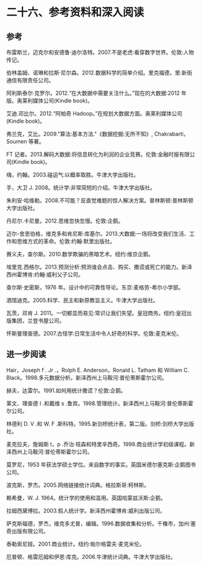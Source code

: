 # 二十六、参考资料和深入阅读

## 参考

布雷斯兰，迈克尔和安德鲁·迪尔洛特。2007.不是老虎:看穿数字世界。伦敦:人物传记。

伯林盖姆、诺琳和拉斯·尼尔森。2012.数据科学的简单介绍。里克福德，里:新街通信有限责任公司。

阿利斯泰尔·克罗尔。2012.“在大数据中需要关注什么。”现在的大数据:2012 年版。奥莱利媒体公司(Kindle book)。

艾迪.邓比尔。2012.“阿帕奇 Hadoop。”在规划大数据方面。奥莱利媒体公司(Kindle book)。

弗兰克，艾比。2009."算法:基本方法."《数据挖掘:无所不知》, Chakrabarti，Soumen 等著。

FT 记者。2013.解码大数据:将信息转化为利润的企业竞赛。伦敦:金融时报有限公司(Kindle book)。

嗨，约翰。2003.碰运气:以概率取胜。牛津大学出版社。

手，大卫 J. 2008。统计学:非常简短的介绍。牛津大学出版社。

朱利安·哈维勒。2008.不可能？反直觉难题的惊人解决方案。普林斯顿:普林斯顿大学出版社。

丹尼尔.卡尼曼。2012.思维忽快忽慢。伦敦:企鹅。

迈尔-舍恩伯格，维克多和肯尼斯·库基尔。2013.大数据:一场将改变我们生活、工作和思维方式的革命。伦敦:约翰·默里出版社。

赛义夫，查尔斯。2010.数学欺骗的黑暗艺术。纽约:维京企鹅。

埃里克.西格尔。2013.预测分析:预测谁会点击、购买、撒谎或死亡的能力。新泽西州霍博肯:约翰·威利父子公司。

查尔斯·史密斯，1976 年。设计中的可靠性导论。东京:麦格劳-希尔小学部。

酒馆迪克。2005.科学、民主和新原教旨主义。牛津大学出版社。

瓦茨，邓肯 J. 2011。一切都显而易见:常识让我们失望。皇冠商务。纽约:皇冠出版集团，兰登书屋公司。

怀斯曼理查德。2007.古怪学:日常生活中令人好奇的科学。伦敦:麦克米伦。

## 进一步阅读

Hair，Joseph f . Jr .，Rolph E. Anderson，Ronald L. Tatham 和 William C. Black。1998.多元数据分析。新泽西州上马鞍河:普伦蒂斯霍尔公司。

赫夫，达雷尔。1991.如何用统计撒谎？伦敦:企鹅。

莱文、理查德 I .和戴维 s .鲁宾。1998.管理统计。新泽西州上马鞍河:普伦蒂斯霍尔公司。

林德利 D. V .和 W. F .斯科特。1995.新剑桥统计表，第二版。剑桥:剑桥大学出版社。

麦克拉夫，詹姆斯 t，p .乔治·班森和特里辛西奇。1998.商业统计学初级课程。新泽西州上马鞍河:普伦蒂斯霍尔公司。

莫罗尼，1953 年获法学硕士学位。来自数字的事实。英国米德尔塞克斯:企鹅图书公司。

波克斯，罗杰。2005.网络链接统计词典。格拉斯哥:柯林斯。

赖希曼，W. J. 1964。统计学的使用和滥用。英国哈蒙兹沃斯:企鹅。

拉姆西黛博拉。2003.假人统计学。新泽西州霍博肯:威利出版公司。

萨克斯福德，罗杰，维克多尤普，编辑。1996.数据收集和分析。千橡市，加州:塞奇出版有限公司。

泰勒索尼娅。2001.商业统计。纽约:帕尔格雷夫·麦克米伦。

厄普顿、格雷厄姆和伊恩·库克。2006.牛津统计词典。牛津大学出版社。